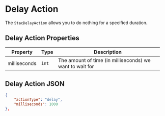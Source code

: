 # Delay Action

The `StacDelayAction` allows you to do nothing for a specified duration.

## Delay Action Properties

| Property | Type              | Description                                       |
| --- |-------------------|---------------------------------------------------|
| milliseconds | `int` | The amount of time (in milliseconds) we want to wait for |

## Delay Action JSON

```json
{
    "actionType": "delay",
    "milliseconds": 1000
},

```